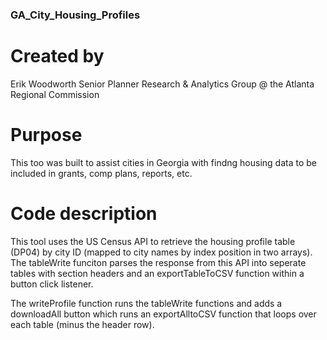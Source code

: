 ### GA_City_Housing_Profiles

# Created by 
Erik Woodworth
Senior Planner
Research & Analytics Group
@ the Atlanta Regional Commission

# Purpose
This too was built to assist cities in Georgia with findng housing data to be included in grants, comp plans, reports, etc.

# Code description
This tool uses the US Census API to retrieve the housing profile table (DP04) by city ID (mapped to city names by index position in two arrays).  The tableWrite funciton parses the response from this API into seperate tables with section headers and an exportTableToCSV function within a button click listener.

The writeProfile function runs the tableWrite functions and adds a downloadAll button which runs an exportAlltoCSV function that loops over each table (minus the header row).